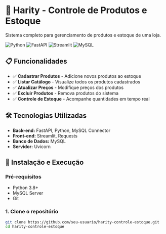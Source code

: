 # 🏪 Harity - Controle de Produtos e Estoque

Sistema completo para gerenciamento de produtos e estoque de uma loja.

![Python](https://img.shields.io/badge/Python-3.8+-blue.svg)
![FastAPI](https://img.shields.io/badge/FastAPI-0.104+-green.svg)
![Streamlit](https://img.shields.io/badge/Streamlit-1.28+-red.svg)
![MySQL](https://img.shields.io/badge/MySQL-8.0+-orange.svg)

## 📋 Funcionalidades

- ✅ **Cadastrar Produtos** - Adicione novos produtos ao estoque
- ✅ **Listar Catálogo** - Visualize todos os produtos cadastrados  
- ✅ **Atualizar Preços** - Modifique preços dos produtos
- ✅ **Excluir Produtos** - Remova produtos do sistema
- ✅ **Controle de Estoque** - Acompanhe quantidades em tempo real

## 🛠️ Tecnologias Utilizadas

- **Back-end:** FastAPI, Python, MySQL Connector
- **Front-end:** Streamlit, Requests
- **Banco de Dados:** MySQL
- **Servidor:** Uvicorn

## 🚀 Instalação e Execução

### Pré-requisitos
- Python 3.8+
- MySQL Server
- Git

### 1. Clone o repositório
```bash
git clone https://github.com/seu-usuario/harity-controle-estoque.git
cd harity-controle-estoque
